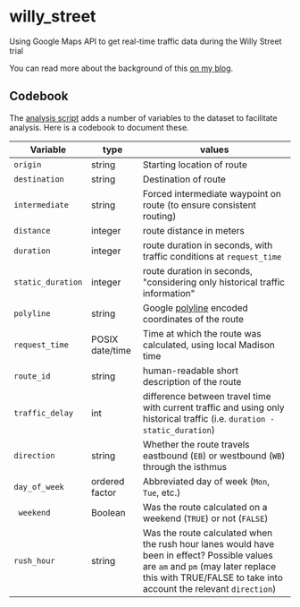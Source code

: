 # willy_street
Using Google Maps API to get real-time traffic data during the Willy Street trial

You can read more about the background of this [on my blog](https://haraldkliems.netlify.app/posts/2025-09-13-using-the-google-routes-api-to-collect-travel-time-data-during-a-traffic-trial/).

## Codebook

The [analysis script](https://github.com/vgXhc/willy_street/blob/main/analysis.R) adds a number of variables to the dataset to facilitate analysis. Here is a codebook to document these.

| Variable | type | values |
| --- | --- | --- |
| `origin` | string | Starting location of route |
| `destination` | string | Destination of route |
| `intermediate` | string | Forced intermediate waypoint on route (to ensure consistent routing) |
| `distance` | integer | route distance in meters |
| `duration` | integer | route duration in seconds, with traffic conditions at `request_time` |
| `static_duration` | integer | route duration in seconds, "considering only historical traffic information" |
| `polyline` | string | Google [polyline](https://developers.google.com/maps/documentation/utilities/polylinealgorithm) encoded coordinates of the route |
| `request_time` | POSIX date/time | Time at which the route was calculated, using local Madison time |
| `route_id` | string | human-readable short description of the route |
| `traffic_delay` | int | difference between travel time with current traffic and using only historical traffic (i.e. `duration - static_duration`) |
| `direction` | string | Whether the route travels eastbound (`EB`) or westbound (`WB`) through the isthmus |
| `day_of_week` | ordered factor | Abbreviated day of week (`Mon`, `Tue`, etc.) |
| ` weekend` | Boolean | Was the route calculated on a weekend (`TRUE`) or not (`FALSE`) |
| `rush_hour` | string | Was the route calculated when the rush hour lanes would have been in effect? Possible values are `am` and `pm` (may later replace this with TRUE/FALSE to take into account the relevant `direction`) |

